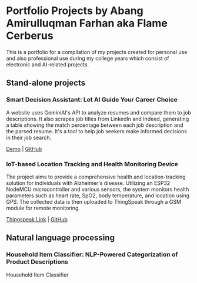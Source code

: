 # Portfolio Projects by Abang Amirulluqman Farhan aka Flame Cerberus

This is a portfolio for a compilation of my projects created for personal use and also professional use during my college years which consist of electronic and AI-related projects.

## Stand-alone projects

### Smart Decision Assistant: Let AI Guide Your Career Choice

A website uses GeminiAI's API to analyze resumes and compare them to job descriptions. It also scrapes job titles from LinkedIn and Indeed, generating a table showing the match percentage between each job description and the parsed resume. It's a tool to help job seekers make informed decisions in their job search.

[Demo](https://career-decision-maker-using-geminiapi.streamlit.app/) | [GitHub](https://github.com/FlameCerberus/Career-Decision-Maker-using-GeminiAPI)

### IoT-based Location Tracking and Health Monitoring Device

The project aims to provide a comprehensive health and location-tracking solution for individuals with Alzheimer's disease. Utilizing an ESP32 NodeMCU microcontroller and various sensors, the system monitors health parameters such as heart rate, SpO2, body temperature, and location using GPS. The collected data is then uploaded to ThingSpeak through a GSM module for remote monitoring.

[Thingspeak Link](https://thingspeak.com/channels/1899118) | [GitHub](https://github.com/FlameCerberus/IoT-based-Location-Tracking-and-Health-Monitoring-Device)

## Natural language processing

### Household Item Classifier: NLP-Powered Categorization of Product Descriptions

Household Item Classifier 
